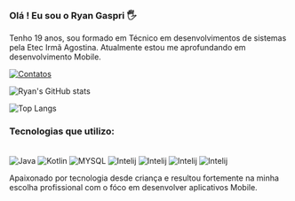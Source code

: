 ### Olá ! Eu sou o Ryan Gaspri 🖐️
Tenho 19 anos, sou formado em Técnico em desenvolvimentos de sistemas pela Etec Irmã Agostina. Atualmente estou me aprofundando em desenvolvimento Mobile.

[![Contatos](https://img.shields.io/badge/LinkedIn-0077B5?style=for-the-badge&logo=linkedin&logoColor=white)](www.linkedin.com/in/ryan-gaspri-92a240212) 

![Ryan's GitHub stats](https://github-readme-stats.vercel.app/api?username=RyDev&show_icons=true&theme=onedark)

![Top Langs](https://github-readme-stats.vercel.app/api/top-langs/?username=RyanGaspri&exclude_repo=github-readme-stats,anuraghazra.github.io)

### Tecnologias que utilizo:

<div style="display: inline_block"><br/>
<img align="center" alt="Java" src="https://img.shields.io/badge/Java-ED8B00?style=for-the-badge&logo=openjdk&logoColor=white"/>
<img align="center" alt="Kotlin" src="https://img.shields.io/badge/Kotlin-0095D5?&style=for-the-badge&logo=kotlin&logoColor=white"/>
<img align="center" alt="MYSQL" src="https://img.shields.io/badge/MySQL-00000F?style=for-the-badge&logo=mysql&logoColor=white"/>
<img align="center" alt="Intelij" src="https://img.shields.io/badge/IntelliJ_IDEA-000000.svg?style=for-the-badge&logo=intellij-idea&logoColor=white"/>
<img align="center" alt="Intelij" src="https://img.shields.io/badge/Android_Studio-3DDC84?style=for-the-badge&logo=android-studio&logoColor=white"/>
<img align="center" alt="Intelij" src="https://img.shields.io/badge/Spring-6DB33F?style=for-the-badge&logo=spring&logoColor=white"/>
<img align="center" alt="Intelij" src="https://img.shields.io/badge/Insomnia-black?style=for-the-badge&logo=insomnia&logoColor=5849BE"/>

</div>

Apaixonado por tecnologia desde criança e resultou fortemente na minha escolha profissional com o fóco em desenvolver aplicativos Mobile.

